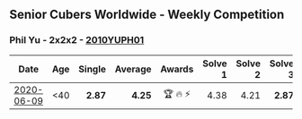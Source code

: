 ## Senior Cubers Worldwide - Weekly Competition
### Phil Yu - 2x2x2 - [2010YUPH01](https://www.worldcubeassociation.org/persons/2010YUPH01?event=222)

| Date | Age | Single | Average | Awards | Solve 1 | Solve 2 | Solve 3 | Solve 4 | Solve 5 | Video |
| :--: | :--: | --: | --: | :--: | --: | --: | --: | --: | --: | :-- |
| [2020-06-09](../../results/222/2020-06-09.md) | <40 | **2.87** | **4.25** | 🏆 🔥 ⚡ | 4.38 | 4.21 | **2.87** | 4.17 | 5.82 | [Link](https://www.facebook.com/events/903549840109576/permalink/904458400018720/) |


<!-- Global site tag (gtag.js) - Google Analytics -->
<script async src="https://www.googletagmanager.com/gtag/js?id=UA-86348435-3"></script>
<script>window.dataLayer = window.dataLayer || []; function gtag() {dataLayer.push(arguments);} gtag('js', new Date()); gtag('config', 'UA-86348435-3');</script>
